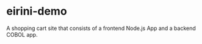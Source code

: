 # eirini-demo
A shopping cart site that consists of a frontend Node.js App and a backend COBOL app. 
